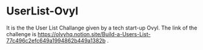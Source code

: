 # UserList-Ovyl
It is the the User List Challange given by a tech start-up Ovyl. The link of  the challenge is https://olvyhq.notion.site/Build-a-Users-List-77c496c2efc649a1994862b449a1382b .
